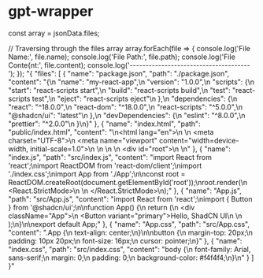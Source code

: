 # gpt-wrapper

const array = jsonData.files;

// Traversing through the files array
array.forEach(file => {
  console.log('File Name:', file.name);
  console.log('File Path:', file.path);
  console.log('File Conte{nt:', file.content);
  console.log('--------------------------------------');
});
"{
  "files": [
    {
      "name": "package.json",
      "path": "./package.json",
      "content": "{\n  \"name\": \"my-react-app\",\n  \"version\": \"1.0.0\",\n  \"scripts\": {\n    \"start\": \"react-scripts start\",\n    \"build\": \"react-scripts build\",\n    \"test\": \"react-scripts test\",\n    \"eject\": \"react-scripts eject\"\n  },\n  \"dependencies\": {\n    \"react\": \"^18.0.0\",\n    \"react-dom\": \"^18.0.0\",\n    \"react-scripts\": \"^5.0.0\",\n    \"@shadcn/ui\": \"latest\"\n  },\n  \"devDependencies\": {\n    \"eslint\": \"^8.0.0\",\n    \"prettier\": \"^2.0.0\"\n  }\n}"
    },
    {
      "name": "index.html",
      "path": "public/index.html",
      "content": "<!DOCTYPE html>\n<html lang=\"en\">\n  <head>\n    <meta charset=\"UTF-8\">\n    <meta name=\"viewport\" content=\"width=device-width, initial-scale=1.0\">\n    <title>React App</title>\n  </head>\n  <body>\n    <div id=\"root\"></div>\n  </body>\n</html>"
    },
    {
      "name": "index.js",
      "path": "src/index.js",
      "content": "import React from 'react';\nimport ReactDOM from 'react-dom/client';\nimport './index.css';\nimport App from './App';\n\nconst root = ReactDOM.createRoot(document.getElementById('root'));\nroot.render(\n  <React.StrictMode>\n    <App />\n  </React.StrictMode>\n);"
    },
    {
      "name": "App.js",
      "path": "src/App.js",
      "content": "import React from 'react';\nimport { Button } from '@shadcn/ui';\n\nfunction App() {\n  return (\n    <div className=\"App\">\n      <Button variant=\"primary\">Hello, ShadCN UI</Button>\n    </div>\n  );\n}\n\nexport default App;"
    },
    {
      "name": "App.css",
      "path": "src/App.css",
      "content": ".App {\n  text-align: center;\n}\n\nbutton {\n  margin-top: 20px;\n  padding: 10px 20px;\n  font-size: 16px;\n  cursor: pointer;\n}"
    },
    {
      "name": "index.css",
      "path": "src/index.css",
      "content": "body {\n  font-family: Arial, sans-serif;\n  margin: 0;\n  padding: 0;\n  background-color: #f4f4f4;\n}\n"
    }
  ]
}"
